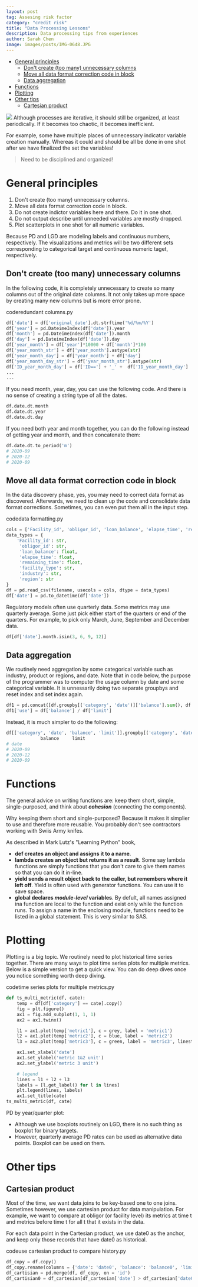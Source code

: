 ```yaml
---
layout: post
tag: Assesing risk factor
category: "credit risk"
title: "Data Processing Lessons"
description: Data processing tips from experiences
author: Sarah Chen
image: images/posts/IMG-0648.JPG
---
```

- [General principles](#general-principles)
  - [Don't create (too many) unnecessary columns](#dont-create-too-many-unnecessary-columns)
  - [Move all data format correction code in block](#move-all-data-format-correction-code-in-block)
  - [Data aggregation](#data-aggregation)
- [Functions](#functions)
- [Plotting](#plotting)
- [Other tips](#other-tips)
  - [Cartesian product](#cartesian-product)
  
![](/images/posts/IMG-0648.JPG)
Although processes are iterative, it should still be organized, at least periodically.  If it becomes too chaotic, it becomes inefficient.

For example, some have multiple places of unnecessary indicator variable creation manually.  Whereas it could and should be all be done in one shot after we have finalized the set the variables!

> Need to be disciplined and organized!
# General principles
1.	Don't create (too many) unnecessary columns.  
2.  Move all data format correction code in block.
3.	Do not create indictor variables here and there.  Do it in one shot.
4.	Do not output describe until unneeded variables are mostly dropped.
5.	Plot scatterplots in one shot for all numeric variables.

Because PD and LGD are modeling labels and continuous numbers, respectively.  The visualizations and metrics will be two different sets corresponding to categorical target and continuous numeric taget, respectively. 

## Don't create (too many) unnecessary columns
In the following code, it is completely unnecessary to create so many columns out of the original date columns.  It not only takes up more space by creating many new columns but is more error prone.

<div class="code-head"><span>code</span>redundant columns.py</div>

```py
df['date'] = df['original_date'].dt.strftime('%d/%m/%Y')
df['year'] = pd.DateimeIndex(df['date']).year
df['month'] = pd.DateimeIndex(df['date']).month
df['day'] = pd.DateimeIndex(df['date']).day
df['year_month'] = df['year']*10000 + df['month']*100
df['year_month_str'] = df['year_month'].astype(str)
df['year_month_day'] = df['year_month'] + df['day']
df['year_month_day_str'] = df['year_month_str'].astype(str)
df['ID_year_month_day'] = df['ID=='] + '_' +  df['ID_year_month_day']
...
...
```
If you need month, year, day, you can use the following code.  And there is no sense of creating a string type of all the dates.

```python
df.date.dt.month
df.date.dt.year
df.date.dt.day
```

If you need both year and month together, you can do the following instead of getting year and month, and then concatenate them:
```python
df.date.dt.to_period('m')
# 2020-09
# 2020-12
# 2020-09
```

## Move all data format correction code in block
In the data discovery phase,  yes, you may need to correct data format as discovered.  Afterwards, we need to clean up the code and consolidate data format corrections.  Sometimes, you can even put them all in the input step.  

<div class="code-head"><span>code</span>data formatting.py</div>

```py
cols = ['Facility_id', 'obligor_id', 'loan_balance', 'elapse_time', 'remaining_time', 'facility_type', 'industry', 'region', 'date']
data_types = {
    'Facility_id': str,
     'obligor_id': str,
     'loan_balance': float,
     'elapse_time': float,
     'remaining_time': float,
     'facility_type': str,
     'industry': str,
     'region': str
}
df = pd.read_csv(filename, usecols = cols, dtype = data_types)
df['date'] = pd.to_datetime(df['date'])
```

Regulatory models often use quarterly data.   Some metrics may use quarterly average.  Some just pick either start of the quarters or end of the quarters. 
For example,  to pick only March, June, September and December data.

```python
df[df['date'].month.isin(3, 6, 9, 12)]
```


## Data aggregation
We routinely need aggregation by some categorical variable such as industry, product or regions, and date. 
Note that in code below, the purpose of the programmer was to computer the usage column by date and some categorical variable. It is unnessarily doing two separate groupbys and reset index and set index again.  

```python
df1 = pd.concat([df.groupby[('category', 'date')]['balance'].sum(), df.groupby[('category', 'date')]['limit'].sum()], axis =1).reset_index().set_index('date')
df1['use'] = df['balance'] / df['limit']
```

Instead, it is much simpler to do the following:
```python
df[['category', 'date', 'balance', 'limit']].groupby[('category', 'date')].sum().droplevel(0)
             balance     limit
# date      
# 2020-09
# 2020-12
# 2020-09

```
# Functions
The general advice on writing functions are: keep them short, simple, single-purposed, and think about ***cohesion*** (connecting the components).  

Why keeping them short and single-purposed?  Because it makes it simplier to use and therefore more reusable.  You probably don't see contractors working with Swiis Army knifes. 

As described in Mark Lutz's "Learning Python" book, 
- **def creates an object and assigns it to a name**. 
- **lambda creates an object but returns it as a result**.  Some say lambda functions are simply functions that you don't care to give them names so that you can do it in-line. 
- **yield sends a result object back to the caller, but remembers where it left off**. Yield is often used with generator functions.  You can use it to save space. 
- **global declares *module-level* variables**.  By defult, all names assigned ina function are local to the function and exist only while the function runs.    To assign a name in the enclosing module, functions need to be listed in a <span class="coding">global</span> statement.  This is very similar to SAS. 

# Plotting

Plotting is a big topic.  We routinely need to plot historical time series together.  There are many ways to plot time series plots for multiple metrics.  Below is a simple version to get a quick view.  You can do deep dives once you notice something worth deep diving. 

<div class="code-head"><span>code</span>time series plots for multiple metrics.py</div>

```py
def ts_multi_metric(df, cate):
    temp = df[df['category'] == cate].copy()
    fig = plt.figure()
    ax1 = fig.add_subplot(1, 1, 1)
    ax2 = ax1.twinx()

    l1 = ax1.plot(temp['metric1'], c = grey, label = 'metric1')
    l2 = ax1.plot(temp['metric2'], c = blue, label = 'metric2')
    l3 = ax2.plot(temp['metric3'], c = green, label = 'metric3', linestyle = ':')

    ax1.set_xlabel('date')
    ax1.set_ylabel('metric 1&2 unit')
    ax2.set_ylabel('metric 3 unit')

    # legend
    lines = l1 + l2 + l3
    labels = [l.get_label() for l in lines]
    plt.legend(lines, labels)
    ax1.set_title(cate)
ts_multi_metric(df, cate)
```

PD by year/quarter plot: 
-	Although we use boxplots routinely on LGD, there is no such thing as boxplot for binary targets.
-   However, quarterly average PD rates can be used as alternative data points. Boxplot can be used on them. 

# Other tips
## Cartesian product
Most of the time, we want data joins to be key-based one to one joins.  Sometimes however, we use cartesian product for data manipulation.  For example, we want to compare at obligor (or facility level) its metrics at time t and metrics before time t for all t that it exists in the data. 

For each data point in the Cartesian product, we use date0 as the anchor, and keep only those records that have date0 as historical. 

<div class="code-head"><span>code</span>use cartesian product to compare history.py</div>

```py
df_copy = df.copy()
df_copy.rename(columns = {'date': 'date0', 'balance': 'balance0', 'limit': 'limit0'})
df_cartisian = pd.merge(df, df_copy, on = 'id')
df_cartisian0 = df_cartesian[df_cartesian['date'] > df_cartesian['date0']]
```
